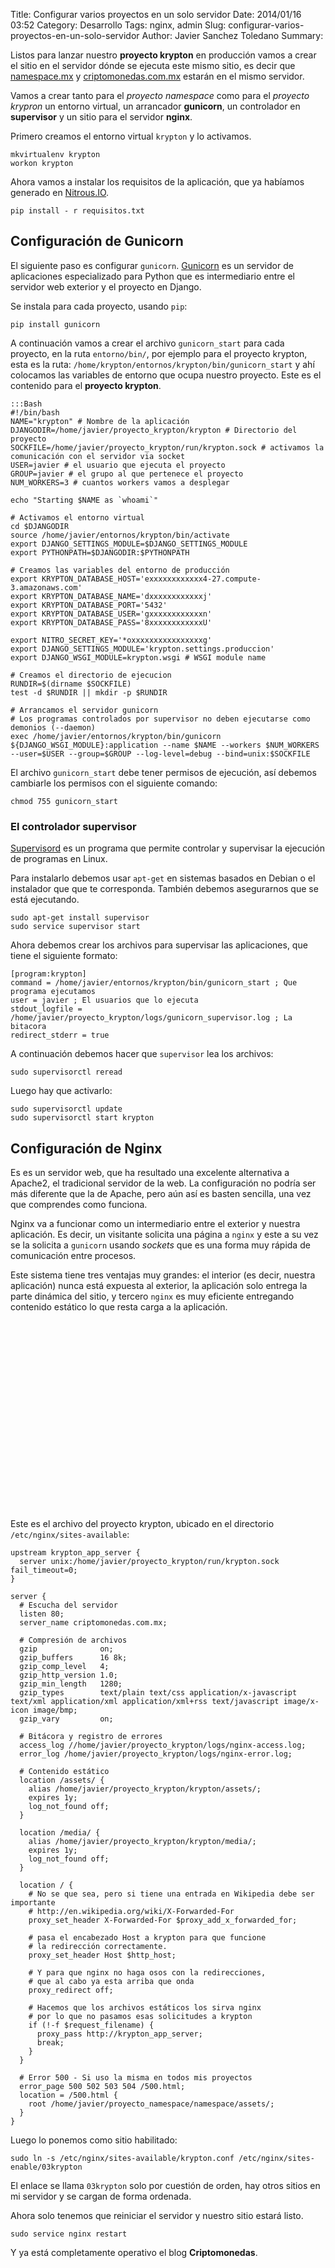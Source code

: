 Title: Configurar varios proyectos en un solo servidor
Date: 2014/01/16 03:52
Category: Desarrollo 
Tags: nginx, admin 
Slug: configurar-varios-proyectos-en-un-solo-servidor
Author: Javier Sanchez Toledano
Summary: 

Listos para lanzar nuestro **proyecto krypton** en producción vamos a crear el
sitio en el servidor dónde se ejecuta este mismo sitio, es decir que
[namespace.mx](https://namespace.mx) y
[criptomonedas.com.mx](http://criptomonedas.com.mx) estarán en el mismo
servidor.

Vamos a crear tanto para el _proyecto namespace_ como para el _proyecto
krypron_ un entorno virtual, un arrancador **gunicorn**, un controlador en
**supervisor** y un sitio para el servidor **nginx**.

Primero creamos el entorno virtual `krypton` y lo activamos.

    mkvirtualenv krypton
    workon krypton

Ahora vamos a instalar los requisitos de la aplicación, que ya habíamos generado en [Nitrous.IO](http://conxb.com/ns.nitro).

    pip install - r requisitos.txt

## Configuración de Gunicorn

El siguiente paso es configurar `gunicorn`. [Gunicorn](http://conxb.com/ns-gunicorn) es un servidor de aplicaciones especializado para Python que es intermediario entre el servidor web exterior y el proyecto en Django.

Se instala para cada proyecto, usando `pip`:

    pip install gunicorn

A continuación vamos a crear el archivo `gunicorn_start` para cada proyecto, en la ruta `entorno/bin/`, por ejemplo para el proyecto krypton, esta es la ruta: `/home/krypton/entornos/krypton/bin/gunicorn_start` y ahí colocamos las variables de entorno que ocupa nuestro proyecto. Este es el contenido para el **proyecto krypton**.

    :::Bash
    #!/bin/bash
    NAME="krypton" # Nombre de la aplicación
    DJANGODIR=/home/javier/proyecto_krypton/krypton # Directorio del proyecto
    SOCKFILE=/home/javier/proyecto_krypton/run/krypton.sock # activamos la comunicación con el servidor via socket
    USER=javier # el usuario que ejecuta el proyecto
    GROUP=javier # el grupo al que pertenece el proyecto
    NUM_WORKERS=3 # cuantos workers vamos a desplegar

    echo "Starting $NAME as `whoami`"

    # Activamos el entorno virtual
    cd $DJANGODIR
    source /home/javier/entornos/krypton/bin/activate
    export DJANGO_SETTINGS_MODULE=$DJANGO_SETTINGS_MODULE
    export PYTHONPATH=$DJANGODIR:$PYTHONPATH

    # Creamos las variables del entorno de producción
    export KRYPTON_DATABASE_HOST='exxxxxxxxxxxx4-27.compute-3.amazonaws.com'
    export KRYPTON_DATABASE_NAME='dxxxxxxxxxxxxj'
    export KRYPTON_DATABASE_PORT='5432'
    export KRYPTON_DATABASE_USER='gxxxxxxxxxxxxn'
    export KRYPTON_DATABASE_PASS='8xxxxxxxxxxxxU'

    export NITRO_SECRET_KEY='*oxxxxxxxxxxxxxxxxg'
    export DJANGO_SETTINGS_MODULE='krypton.settings.produccion'
    export DJANGO_WSGI_MODULE=krypton.wsgi # WSGI module name

    # Creamos el directorio de ejecucion
    RUNDIR=$(dirname $SOCKFILE)
    test -d $RUNDIR || mkdir -p $RUNDIR

    # Arrancamos el servidor gunicorn
    # Los programas controlados por supervisor no deben ejecutarse como demonios (--daemon)
    exec /home/javier/entornos/krypton/bin/gunicorn ${DJANGO_WSGI_MODULE}:application --name $NAME --workers $NUM_WORKERS --user=$USER --group=$GROUP --log-level=debug --bind=unix:$SOCKFILE

El archivo `gunicorn_start` debe tener permisos de ejecución, así debemos cambiarle los permisos con el siguiente comando:

    chmod 755 gunicorn_start

### El controlador supervisor

[Supervisord](http://conxb.com/ns-supervisor) es un programa que permite controlar y supervisar la ejecución de programas en Linux.

Para instalarlo debemos usar `apt-get` en sistemas basados en Debian o el instalador que que te corresponda. También debemos asegurarnos que se está ejecutando.

    sudo apt-get install supervisor
    sudo service supervisor start

Ahora debemos crear los archivos para supervisar las aplicaciones, que tiene el siguiente formato:

    [program:krypton]
    command = /home/javier/entornos/krypton/bin/gunicorn_start ; Que programa ejecutamos
    user = javier ; El usuarios que lo ejecuta
    stdout_logfile = /home/javier/proyecto_krypton/logs/gunicorn_supervisor.log ; La bitacora
    redirect_stderr = true

A continuación debemos hacer que `supervisor` lea los archivos:

    sudo supervisorctl reread

Luego hay que activarlo:
    
    sudo supervisorctl update
    sudo supervisorctl start krypton

## Configuración de Nginx

Es es un servidor web, que ha resultado una excelente alternativa a Apache2, el tradicional servidor de la web. La configuración no podría ser más diferente que la de Apache, pero aún así es basten sencilla, una vez que comprendes como funciona.

Nginx va a funcionar como un intermediario entre el exterior y nuestra aplicación. Es decir, un visitante solicita una página a `nginx` y este a su vez se la solicita a `gunicorn` usando _sockets_ que es una forma muy rápida de comunicación entre procesos.

Este sistema tiene tres ventajas muy grandes: el interior (es decir, nuestra aplicación) nunca está expuesta al exterior, la aplicación solo entrega la parte dinámica del sitio, y tercero `nginx` es muy eficiente entregando contenido estático lo que resta carga a la aplicación.

<div style="max-width:360px; margin: 25px auto;">
<!-- cyberia.336x289.01.top -->
<ins class="adsbygoogle"
style="display:inline-block;width:336px;height:280px"
data-ad-client="ca-pub-9466828947698623"
data-ad-slot="8590866557"></ins>
<script>
(adsbygoogle = window.adsbygoogle || []).push({});
</script>
</div>
<div style="clear:both;"></div> 

Este es el archivo del proyecto krypton, ubicado en el directorio `/etc/nginx/sites-available`:

    upstream krypton_app_server {
      server unix:/home/javier/proyecto_krypton/run/krypton.sock fail_timeout=0;
    }

    server {
      # Escucha del servidor
      listen 80;
      server_name criptomonedas.com.mx;

      # Compresión de archivos
      gzip              on;
      gzip_buffers      16 8k;
      gzip_comp_level   4;
      gzip_http_version 1.0;
      gzip_min_length   1280;
      gzip_types        text/plain text/css application/x-javascript text/xml application/xml application/xml+rss text/javascript image/x-icon image/bmp;
      gzip_vary         on;

      # Bitácora y registro de errores
      access_log //home/javier/proyecto_krypton/logs/nginx-access.log;
      error_log /home/javier/proyecto_krypton/logs/nginx-error.log;

      # Contenido estático
      location /assets/ {
        alias /home/javier/proyecto_krypton/krypton/assets/;
        expires 1y;
        log_not_found off;
      }

      location /media/ {
        alias /home/javier/proyecto_krypton/krypton/media/;
        expires 1y;
        log_not_found off;
      }

      location / {
        # No se que sea, pero si tiene una entrada en Wikipedia debe ser importante
        # http://en.wikipedia.org/wiki/X-Forwarded-For
        proxy_set_header X-Forwarded-For $proxy_add_x_forwarded_for;

        # pasa el encabezado Host a krypton para que funcione 
        # la redirección correctamente.
        proxy_set_header Host $http_host;

        # Y para que nginx no haga osos con la redirecciones,
        # que al cabo ya esta arriba que onda
        proxy_redirect off;

        # Hacemos que los archivos estáticos los sirva nginx 
        # por lo que no pasamos esas solicitudes a krypton
        if (!-f $request_filename) {
          proxy_pass http://krypton_app_server;
          break;
        }
      }

      # Error 500 - Si uso la misma en todos mis proyectos
      error_page 500 502 503 504 /500.html;
      location = /500.html {
        root /home/javier/proyecto_namespace/namespace/assets/;
      }
    }

Luego lo ponemos como sitio habilitado:

    sudo ln -s /etc/nginx/sites-available/krypton.conf /etc/nginx/sites-enable/03krypton

El enlace se llama `03krypton` solo por cuestión de orden, hay otros sitios en mi servidor y se cargan de forma ordenada. 

Ahora solo tenemos que reiniciar el servidor y nuestro sitio estará listo.

    sudo service nginx restart

Y ya está completamente operativo el blog __Criptomonedas__. 

